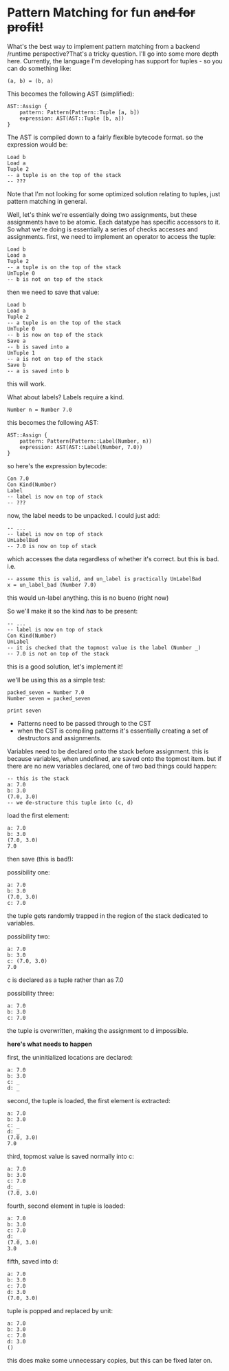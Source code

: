 # Pattern Matching for fun ~~and for profit!~~

What's the best way to implement pattern matching from a backend /runtime perspective?That's a tricky question. I'll go into some more depth here. Currently, the language I'm developing has support for tuples - so you can do something like:
```
(a, b) = (b, a)
```
This becomes the following AST (simplified):

```
AST::Assign {
    pattern: Pattern(Pattern::Tuple [a, b])
    expression: AST(AST::Tuple [b, a])
}
```

The AST is compiled down to a fairly flexible bytecode format.
so the expression would be:

```
Load b
Load a
Tuple 2
-- a tuple is on the top of the stack
-- ???
```

Note that I'm not looking for some optimized solution relating to tuples, just pattern matching in general.

Well, let's think we're essentially doing two assignments, but these assignments have to be atomic.
Each datatype has specific accessors to it.
So what we're doing is essentially a series of checks accesses and assignments.
first, we need to implement an operator to access the tuple:

```
Load b
Load a
Tuple 2
-- a tuple is on the top of the stack
UnTuple 0
-- b is not on top of the stack
```

then we need to save that value:
```
Load b
Load a
Tuple 2
-- a tuple is on the top of the stack
UnTuple 0
-- b is now on top of the stack
Save a
-- b is saved into a
UnTuple 1
-- a is not on top of the stack
Save b
-- a is saved into b
```

this will work.

What about labels?
Labels require a kind.

```
Number n = Number 7.0
```

this becomes the following AST:

```
AST::Assign {
    pattern: Pattern(Pattern::Label(Number, n))
    expression: AST(AST::Label(Number, 7.0))
}
```

so here's the expression bytecode:

```
Con 7.0
Con Kind(Number)
Label
-- label is now on top of stack
-- ???
```

now, the label needs to be unpacked.
I could just add:

```
-- ...
-- label is now on top of stack
UnLabelBad
-- 7.0 is now on top of stack
```

which accesses the data regardless of whether it's correct.
but this is bad. i.e.

```
-- assume this is valid, and un_label is practically UnLabelBad
x = un_label_bad (Number 7.0)
```

this would un-label anything. this is no bueno (right now)

So we'll make it so the kind *has* to be present:

```
-- ...
-- label is now on top of stack
Con Kind(Number)
UnLabel
-- it is checked that the topmost value is the label (Number _)
-- 7.0 is not on top of the stack
```

this is a good solution, let's implement it!

we'll be using this as a simple test:
```
packed_seven = Number 7.0
Number seven = packed_seven

print seven
```

- Patterns need to be passed through to the CST
- when the CST is compiling patterns it's essentially creating a set of destructors and assignments.

Variables need to be declared onto the stack before assignment. this is because variables, when undefined, are saved onto the topmost item. but if there are no new variables declared, one of two bad things could happen:

```
-- this is the stack
a: 7.0
b: 3.0
(7.0, 3.0)
-- we de-structure this tuple into (c, d)
```

load the first element:

```
a: 7.0
b: 3.0
(7.0, 3.0)
7.0
```

then save (this is bad!):

possibility one:
```
a: 7.0
b: 3.0
(7.0, 3.0)
c: 7.0
```

the tuple gets randomly trapped in the region of the stack dedicated to variables.

possibility two:

```
a: 7.0
b: 3.0
c: (7.0, 3.0)
7.0
```

c is declared as a tuple rather than as 7.0

possibility three:

```
a: 7.0
b: 3.0
c: 7.0
```

the tuple is overwritten, making the assignment to d impossible.

**here's what needs to happen**

first, the uninitialized locations are declared:

```
a: 7.0
b: 3.0
c: _
d: _
```

second, the tuple is loaded, the first element is extracted:

```
a: 7.0
b: 3.0
c: _
d: _
(7.0, 3.0)
7.0
```

third, topmost value is saved normally into c:

```
a: 7.0
b: 3.0
c: 7.0
d: _
(7.0, 3.0)
```

fourth, second element in tuple is loaded:

```
a: 7.0
b: 3.0
c: 7.0
d: _
(7.0, 3.0)
3.0
```

fifth, saved into d:

```
a: 7.0
b: 3.0
c: 7.0
d: 3.0
(7.0, 3.0)
```

tuple is popped and replaced by unit:

```
a: 7.0
b: 3.0
c: 7.0
d: 3.0
()
```

this does make some unnecessary copies, but this can be fixed later on.
